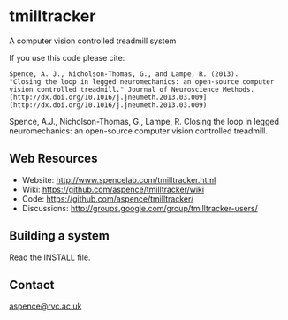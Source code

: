 tmilltracker
============

A computer vision controlled treadmill system

If you use this code please cite:

    Spence, A. J., Nicholson-Thomas, G., and Lampe, R. (2013). 
    "Closing the loop in legged neuromechanics: an open-source computer 
    vision controlled treadmill." Journal of Neuroscience Methods.
    [http://dx.doi.org/10.1016/j.jneumeth.2013.03.009](http://dx.doi.org/10.1016/j.jneumeth.2013.03.009)

Spence, A.J., Nicholson-Thomas, G., Lampe, R. Closing the loop in legged neuromechanics: an open-source computer vision controlled treadmill.

Web Resources
-------------

*  Website:      http://www.spencelab.com/tmilltracker.html
*  Wiki:         https://github.com/aspence/tmilltracker/wiki
*  Code:         https://github.com/aspence/tmilltracker/
*  Discussions:  http://groups.google.com/group/tmilltracker-users/


Building a system
-----------------

Read the INSTALL file.



Contact
-------

aspence@rvc.ac.uk

